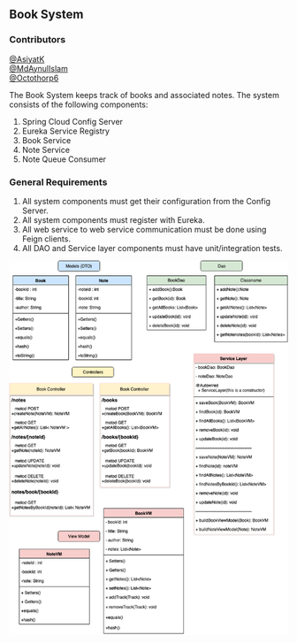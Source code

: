 ## Book System

### Contributors
[@AsiyatK](https://github.com/AsiyatK)  
[@MdAynulIslam](https://github.com/mdaynulislam)  
[@Octothorp6](https://github.com/Octothorp6)  


The Book System keeps track of books and associated notes. The system consists of the following components:

1. Spring Cloud Config Server
2. Eureka Service Registry
3. Book Service
4. Note Service
5. Note Queue Consumer

### General Requirements

1. All system components must get their configuration from the Config Server.
2. All system components must register with Eureka.
3. All web service to web service communication must be done using Feign clients.
4. All DAO and Service layer components must have unit/integration tests.


![Book System diagram](https://github.com/Octothorp6/Book-System-Project/blob/development/Book%20System%20Project%20Diagram.png)

